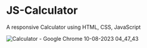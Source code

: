 # JS-Calculator
A responsive Calculator using HTML, CSS, JavaScript

![Calculator - Google Chrome 10-08-2023 04_47_43](https://github.com/Krupal-create/JS-Calculator/assets/85097081/27d4fb05-a995-4305-ac54-96e293c7d750)
